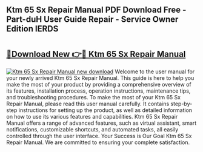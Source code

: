 ## Ktm 65 Sx Repair Manual PDF Download Free - Part-duH User Guide Repair - Service Owner Edition lERDS

# <h2><a href="http://bc56604.oget.top/?id=Ktm+65+Sx+Repair+Manual">🔗Download New 👉🔴 Ktm 65 Sx Repair Manual</a></h2>

[![Ktm 65 Sx Repair Manual new download](https://i.imgur.com/5g1atiW.png)](http://bc56604.oget.top/?id=Ktm+65+Sx+Repair+Manual)
Welcome to the user manual for your newly arrived Ktm 65 Sx Repair Manual. This guide is here to help you make the most of your product by providing a comprehensive overview of its features, installation process, operation instructions, maintenance tips, and troubleshooting procedures. To make the most of your Ktm 65 Sx Repair Manual, please read this user manual carefully. It contains step-by-step instructions for setting up the product, as well as detailed information on how to use its various features and capabilities. Ktm 65 Sx Repair Manual offers a range of advanced features, such as virtual assistant, smart notifications, customizable shortcuts, and automated tasks, all easily controlled through the user interface. Your Success is Our Goal Ktm 65 Sx Repair Manual. We are committed to ensuring your complete satisfaction.

